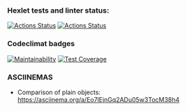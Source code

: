 ### Hexlet tests and linter status:
[![Actions Status](https://github.com/userao/frontend-project-lvl2/workflows/hexlet-check/badge.svg)](https://github.com/userao/frontend-project-lvl2/actions)
[![Actions Status](https://github.com/userao/frontend-project-lvl2/workflows/tests-and-linter/badge.svg)](https://github.com/userao/frontend-project-lvl2/actions)
### Codeclimat badges
[![Maintainability](https://api.codeclimate.com/v1/badges/dcdbff3dc56a288499cf/maintainability)](https://codeclimate.com/github/userao/frontend-project-lvl2/maintainability)
[![Test Coverage](https://api.codeclimate.com/v1/badges/dcdbff3dc56a288499cf/test_coverage)](https://codeclimate.com/github/userao/frontend-project-lvl2/test_coverage)

### ASCIINEMAS
* Comparison of plain objects: https://asciinema.org/a/Eo7lEjnGq2ADu05w3TocM38h4